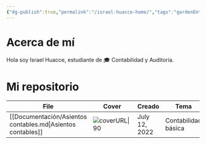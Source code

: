 ```yaml
---
{"dg-publish":true,"permalink":"/israel-huacce-home/","tags":"gardenEntry","dgHomeLink":true,"dgPassFrontmatter":false,"dgShowBacklinks":false,"dgShowLocalGraph":false,"dgShowInlineTitle":false}
---
```


# Acerca de mí
Hola soy Israel Huacce, estudiante de 🎓 Contabilidad y Auditoría.

# Mi repositorio
| File                                                        | Cover                                                                                                                | Creado        | Tema                |
| ----------------------------------------------------------- | -------------------------------------------------------------------------------------------------------------------- | ------------- | ------------------- |
| [[Documentación/Asientos contables.md\|Asientos contables]] | ![coverURL\|90](https://encrypted-tbn0.gstatic.com/images?q=tbn:ANd9GcTF01qcBhvDFE5Qhy-NCiHvieQYEORUOqNRFQ&usqp=CAU) | July 12, 2022 | Contabilidad básica |


